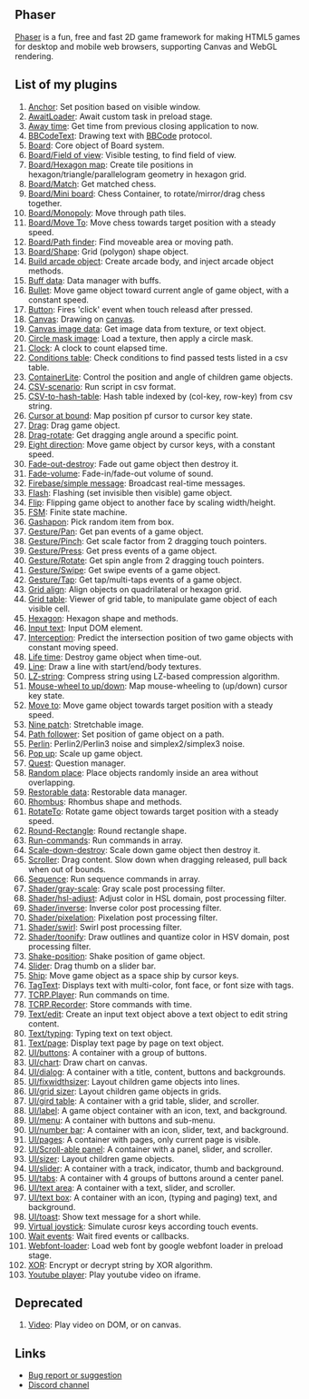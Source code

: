 ## Phaser 

[Phaser](http://phaser.io/) is a fun, free and fast 2D game framework for making HTML5 games for desktop and mobile web browsers, supporting Canvas and WebGL rendering.

## List of my plugins

1. [Anchor](anchor.md): Set position based on visible window.
1. [AwaitLoader](awaitloader.md): Await custom task in preload stage.
1. [Away time](awaytime.md): Get time from previous closing application to now.
1. [BBCodeText](bbcodetext.md): Drawing text with [BBCode](https://en.wikipedia.org/wiki/BBCode) protocol.
1. [Board](board.md): Core object of Board system.
1. [Board/Field of view](board-fieldofview.md): Visible testing, to find field of view.
1. [Board/Hexagon map](board-hexagonmap.md): Create tile positions in hexagon/triangle/parallelogram geometry in hexagon grid.
1. [Board/Match](board-match.md): Get matched chess.
1. [Board/Mini board](board-miniboard.md): Chess Container, to rotate/mirror/drag chess together.
1. [Board/Monopoly](board-monopoly.md): Move through path tiles.
1. [Board/Move To](board-moveto.md): Move chess towards target position with a steady speed.
1. [Board/Path finder](board-pathfinder.md): Find moveable area or moving path.
1. [Board/Shape](board-shape.md): Grid (polygon) shape object.
1. [Build arcade object](buildarcadeobject.md): Create arcade body, and inject arcade object methods.
1. [Buff data](buffdata.md): Data manager with buffs.
1. [Bullet](bullet.md): Move game object toward current angle of game object, with a constant speed.
1. [Button](button.md): Fires 'click' event when touch releasd after pressed.
1. [Canvas](canvas.md): Drawing on [canvas](https://www.w3schools.com/html/html5_canvas.asp).
1. [Canvas image data](canvas-data.md): Get image data from texture, or text object.
1. [Circle mask image](circlemaskimage.md): Load a texture, then apply a circle mask.
1. [Clock](clock.md): A clock to count elapsed time.
1. [Conditions table](conditionstable.md): Check conditions to find passed tests listed in a csv table.
1. [ContainerLite](containerlite.md): Control the position and angle of children game objects.
1. [CSV-scenario](csvscenario.md): Run script in csv format.
1. [CSV-to-hash-table](csvtohashtable.md): Hash table indexed by (col-key, row-key) from csv string.
1. [Cursor at bound](cursoratbound.md): Map position pf cursor to cursor key state.
1. [Drag](drag.md): Drag game object.
1. [Drag-rotate](dragrotate.md): Get dragging angle around a specific point.
1. [Eight direction](eightdirection.md): Move game object by cursor keys, with a constant speed.
1. [Fade-out-destroy](fadeoutdestroy.md): Fade out game object then destroy it.
1. [Fade-volume](fadevolume.md): Fade-in/fade-out volume of sound.
1. [Firebase/simple message](firebase-simplemessage.md): Broadcast real-time messages.
1. [Flash](flash.md): Flashing (set invisible then visible) game object.
1. [Flip](flip.md): Flipping game object to another face by scaling width/height.
1. [FSM](fsm.md): Finite state machine.
1. [Gashapon](gashapon.md): Pick random item from box.
1. [Gesture/Pan](gesture-pan.md): Get pan events of a game object.
1. [Gesture/Pinch](gesture-pinch.md): Get scale factor from 2 dragging touch pointers.
1. [Gesture/Press](gesture-press.md): Get press events of a game object.
1. [Gesture/Rotate](gesture-rotate.md): Get spin angle from 2 dragging touch pointers.
1. [Gesture/Swipe](gesture-swipe.md): Get swipe events of a game object.
1. [Gesture/Tap](gesture-tap.md): Get tap/multi-taps events of a game object.
1. [Grid align](gridalign.md): Align objects on quadrilateral or hexagon grid.
1. [Grid table](gridtable.md): Viewer of grid table, to manipulate game object of each visible cell.
1. [Hexagon](geom-hexagon.md): Hexagon shape and methods.
1. [Input text](inputtext.md): Input DOM element.
1. [Interception](interception.md): Predict the intersection position of two game objects with constant moving speed.
1. [Life time](lifetime.md): Destroy game object when time-out.
1. [Line](line.md): Draw a line with start/end/body textures.
1. [LZ-string](lzstring.md): Compress string using LZ-based compression algorithm.
1. [Mouse-wheel to up/down](mousewheeltoupdown.md): Map mouse-wheeling to (up/down) cursor key state.
1. [Move to](moveto.md): Move game object towards target position with a steady speed.
1. [Nine patch](ninepatch.md): Stretchable image.
1. [Path follower](pathfollower.md): Set position of game object on a path.
1. [Perlin](perlin.md): Perlin2/Perlin3 noise and simplex2/simplex3 noise.
1. [Pop up](popup.md): Scale up game object.
1. [Quest](quest.md): Question manager.
1. [Random place](randomplace.md): Place objects randomly inside an area without overlapping.
1. [Restorable data](restorabledata.md): Restorable data manager.
1. [Rhombus](geom-rhombus.md): Rhombus shape and methods.
1. [RotateTo](rotateto.md): Rotate game object towards target position with a steady speed.
1. [Round-Rectangle](shape-roundrectangle.md): Round rectangle shape.
1. [Run-commands](runcommands.md): Run commands in array.
1. [Scale-down-destroy](scaledowndestroy.md): Scale down game object then destroy it.
1. [Scroller](scroller.md): Drag content. Slow down when dragging released, pull back when out of bounds.
1. [Sequence](sequence.md): Run sequence commands in array.
1. [Shader/gray-scale](shader-grayscale.md): Gray scale post processing filter.
1. [Shader/hsl-adjust](shader-hsladjust.md): Adjust color in HSL domain, post processing filter.
1. [Shader/inverse](shader-inverse.md): Inverse color post processing filter.
1. [Shader/pixelation](shader-pixelation.md): Pixelation post processing filter.
1. [Shader/swirl](shader-swirl.md): Swirl post processing filter.
1. [Shader/toonify](shader-toonify.md): Draw outlines and quantize color in HSV domain, post processing filter.
1. [Shake-position](shake-position.md): Shake position of game object.
1. [Slider](slider.md): Drag thumb on a slider bar.
1. [Ship](ship.md): Move game object as a space ship by cursor keys.
1. [TagText](tagtext.md): Displays text with multi-color, font face, or font size with tags.
1. [TCRP.Player](tcrp-player.md): Run commands on time.
1. [TCRP.Recorder](tcrp-recoder.md): Store commands with time.
1. [Text/edit](textedit.md): Create an input text object above a text object to edit string content.
1. [Text/typing](texttyping.md): Typing text on text object.
1. [Text/page](textpage.md): Display text page by page on text object.
1. [UI/buttons](ui-buttons.md): A container with a group of buttons.
1. [UI/chart](ui-chart.md): Draw chart on canvas.
1. [UI/dialog](ui-dialog.md): A container with a title, content, buttons and backgrounds.
1. [UI/fixwidthsizer](ui-fixwidthsizer.md): Layout children game objects into lines.
1. [UI/grid sizer](ui-gridsizer.md): Layout children game objects in grids.
1. [UI/gird table](ui-gridtable.md): A container with a grid table, slider, and scroller.
1. [UI/label](ui-label.md): A game object container with an icon, text, and background.
1. [UI/menu](ui-menu.md): A container with buttons and sub-menu.
1. [UI/number bar](ui-numberbar.md): A container with an icon, slider, text, and background.
1. [UI/pages](ui-pages.md): A container with pages, only current page is visible.
1. [UI/Scroll-able panel](ui-scrollablepanel.md): A container with a panel, slider, and scroller.
1. [UI/sizer](ui-sizer.md): Layout children game objects.
1. [UI/slider](ui-slider.md): A container with a track, indicator, thumb and background.
1. [UI/tabs](ui-tabs.md): A container with 4 groups of buttons around a center panel.
1. [UI/text area](ui-textarea.md): A container with a text, slider, and scroller.
1. [UI/text box](ui-textbox): A container with an icon, (typing and paging) text, and background.
1. [UI/toast](ui-toast.md): Show text message for a short while.
1. [Virtual joystick](virtualjoystick.md): Simulate curosr keys according touch events.
1. [Wait events](waitevents.md): Wait fired events or callbacks.
1. [Webfont-loader](webfontloader.md): Load web font by google webfont loader in preload stage.
1. [XOR](xor.md): Encrypt or decrypt string by XOR algorithm.
1. [Youtube player](youtubeplayer.md): Play youtube video on iframe.

## Deprecated

1. [Video](rexvideo.md): Play video on DOM, or on canvas.

## Links

- [Bug report or suggestion](https://github.com/rexrainbow/phaser3-rex-notes/issues)
- [Discord channel](https://discord.gg/kWkuFZK)
